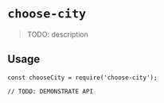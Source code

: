 # `choose-city`

> TODO: description

## Usage

```
const chooseCity = require('choose-city');

// TODO: DEMONSTRATE API
```
